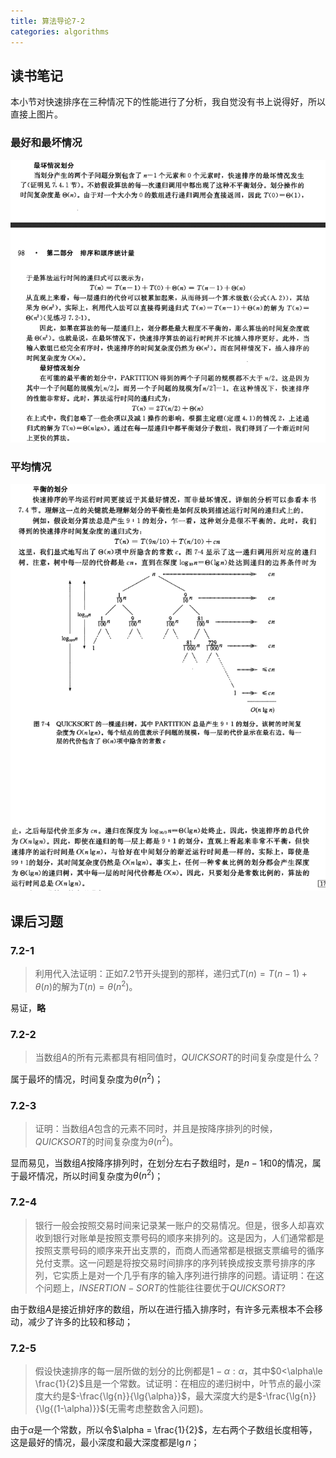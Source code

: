 ```yaml
---
title: 算法导论7-2
categories: algorithms
---
```


## 读书笔记

本小节对快速排序在三种情况下的性能进行了分析，我自觉没有书上说得好，所以直接上图片。

### 最好和最坏情况

![](../assets/images/2019/12/16/quick-sort-best-worst.png)

### 平均情况

![](../assets/images/2019/12/16/quick-sort-avarage.png)

## 课后习题

### 7.2-1

> 利用代入法证明：正如7.2节开头提到的那样，递归式$T(n) = T(n-1) + \theta(n)$的解为$T(n)=\theta(n^2)$。

易证，**略**

### 7.2-2

> 当数组$A$的所有元素都具有相同值时，$QUICKSORT$的时间复杂度是什么？

属于最坏的情况，时间复杂度为$\theta(n^2)$；

### 7.2-3

> 证明：当数组$A$包含的元素不同时，并且是按降序排列的时候，$QUICKSORT$的时间复杂度为$\theta(n^2)$。

显而易见，当数组$A$按降序排列时，在划分左右子数组时，是$n-1$和$0$的情况，属于最坏情况，所以时间复杂度为$\theta(n^2)$；

### 7.2-4

> 银行一般会按照交易时间来记录某一账户的交易情况。但是，很多人却喜欢收到银行对账单是按照支票号码的顺序来排列的。这是因为，人们通常都是按照支票号码的顺序来开出支票的，而商人而通常都是根据支票编号的循序兑付支票。这一问题是将按交易时间排序的序列转换成按支票号排序的序列，它实质上是对一个几乎有序的输入序列进行排序的问题。请证明：在这个问题上，$INSERTION-SORT$的性能往往要优于$QUICKSORT$?

由于数组$A$是接近排好序的数组，所以在进行插入排序时，有许多元素根本不会移动，减少了许多的比较和移动；

### 7.2-5

> 假设快速排序的每一层所做的划分的比例都是$1-\alpha:\alpha$，其中$0<\alpha\le \frac{1}{2}$且是一个常数。试证明：在相应的递归树中，叶节点的最小深度大约是$-\frac{\lg{n}}{\lg{\alpha}}$，最大深度大约是$-\frac{\lg{n}}{\lg{(1-\alpha)}}$(无需考虑整数舍入问题)。

由于$\alpha$是一个常数，所以令$\alpha = \frac{1}{2}$，左右两个子数组长度相等，这是最好的情况，最小深度和最大深度都是$\lg{n}$；